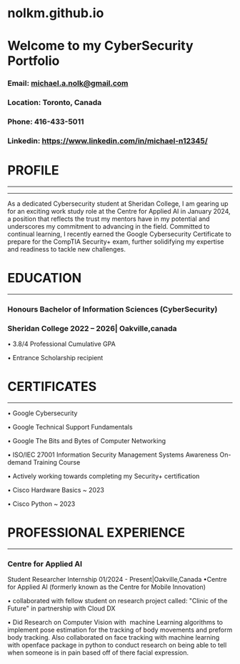 # nolkm.github.io

# Welcome to my CyberSecurity Portfolio

### Email: michael.a.nolk@gmail.com
### Location: Toronto, Canada
### Phone: 416-433-5011
### Linkedin: https://www.linkedin.com/in/michael-n12345/

# PROFILE
* * *
* * *
As a dedicated Cybersecurity student at Sheridan College, I am gearing up for an exciting work study role at the Centre for Applied AI in January 2024, a position that reflects the trust my mentors have in my potential and underscores my commitment to advancing in the field. Committed to continual learning, I recently earned the Google Cybersecurity Certificate to prepare for the CompTIA Security+ exam, further solidifying my expertise and readiness to tackle new challenges.


# EDUCATION
* * *
### Honours Bachelor of Information Sciences (CyberSecurity)
### Sheridan College           2022 – 2026| Oakville,canada

• 3.8/4 Professional Cumulative GPA

• Entrance Scholarship recipient

# CERTIFICATES
* * *
• Google Cybersecurity

• Google Technical Support Fundamentals

• Google The Bits and Bytes of Computer Networking

• ISO/IEC 27001 Information Security Management Systems Awareness On-demand Training Course

• Actively working towards completing my Security+ certification

• Cisco Hardware Basics ~ 2023

• Cisco Python ~ 2023

# PROFESSIONAL EXPERIENCE
* * *
### Centre for Applied AI 
Student Researcher Internship                                                                    01/2024 - Present|Oakville,Canada
• ​​​​​​​Centre for Applied AI (formerly known as the Centre for Mobile Innovation)

• collaborated with fellow student on research project called: "Clinic of the Future" in partnership with Cloud DX

• Did Research on Computer Vision with  machine Learning algorithms to implement pose estimation for the tracking of body movements and preform body tracking. Also collaborated on face tracking with machine learning with openface package in python to conduct research on being able to tell when someone is in pain based off of there facial expression.
